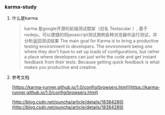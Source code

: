 ### karma-study

1.  什么是karma

    > karma 是google开源的前端测试框架（旧名 Testacular ）,
    > 基于nodejs，可以便捷的将javascript测试用例各种浏览器中运行测试，并分析返回测试结果
    > The main goal for Karma is to bring a productive testing environment to developers. 
    The environment being one where they don't have to set up loads of configurations, 
    but rather a place where developers can just write the code and get instant feedback from their tests.
     Because getting quick feedback is what makes you productive and creative.

2. 参考文档 

    [https://karma-runner.github.io/1.0/config/browsers.html](https://karma-runner.github.io/1.0/config/browsers.html)
    
    [http://blog.csdn.net/puncha/article/details/18384289](http://blog.csdn.net/puncha/article/details/18384289)
    
    
    